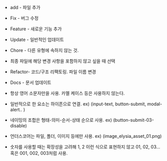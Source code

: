 * add - 파일 추가
* Fix - 버그 수정
* Feature - 새로운 기능 추가
* Update - 일반적인 업데이트
* Chore - 다른 유형에 속하지 않는 것.
* 최종 파일에 해당 변경 사항을 포함하지 않고 싶을 때 선택
* Refactor- 코드/구조 리팩토링. 파일 이름 변경
* Docs - 문서 업데이트

* 항상 영어 소문자만을 사용. 카멜 케이스 등은 사용하지 않는다.

* 일반적으로 한 요소는 하이픈으로 연결. ex) (input-text, button-submit, modal-alert.. )

* 네이밍의 조합은 형태-의미-순서-상태 순으로 사용. ex) (button-submit-03-disable)

* 언더스코어는 파일, 폴더, 이미지 등에만 사용. ex) (image_elysia_asset_01.png)

* 숫자를 사용할 때는 확장성을 고려해 1, 2 이런 식으로 표현하지 않고 01, 02, 03… 혹은 001, 002, 003처럼 사용. 

